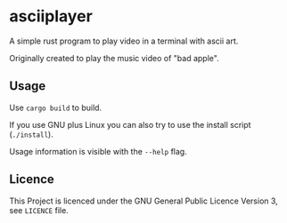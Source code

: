 # asciiplayer

A simple rust program to play video in a terminal with ascii art.

Originally created to play the music video of "bad apple".

## Usage

Use `cargo build` to build.

If you use GNU plus Linux you can also try to use the install script (`./install`).

Usage information is visible with the `--help` flag.

## Licence

This Project is licenced under the GNU General Public Licence Version 3, see `LICENCE` file.